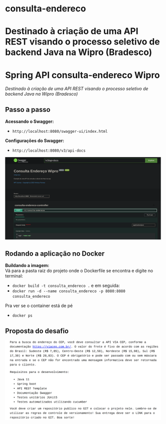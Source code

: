 # consulta-endereco
Destinado à criação de uma API REST visando o processo seletivo de backend Java na Wipro (Bradesco)
=======
# Spring API consulta-endereco Wipro
_Destinado à criação de uma API REST visando o processo seletivo de backend Java na Wipro (Bradesco)_

## Passo a passo

**Acessando o Swagger:** 

- ``http://localhost:8080/swagger-ui/index.html``

**Configurações do Swagger:**

- ``http://localhost:8080/v3/api-docs``

![img_1.png](src/main/resources/static/swagger.png)

## Rodando a aplicação no Docker

**Buildando a imagem:** <br>
Vá para a pasta raiz do projeto onde o Dockerfile se encontra e digite no terminal:
- ``docker build -t consulta_endereco .`` e em seguida:
- ``docker run -d --name consulta_endereco -p 8080:8080 consulta_endereco``

Pra ver se o container está de pé 
- ``docker ps``


## Proposta do desafio

![desafio.png](src/main/resources/static/desafio.png)
